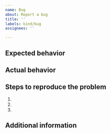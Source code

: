 ```yaml
---
name: Bug 
about: Report a bug 
title: ''
labels: kind/bug
assignees: ''

---
```



## Expected behavior


## Actual behavior


## Steps to reproduce the problem

1.
1.
1.


## Additional information
 <!-- Add any other context about the problem here -->

